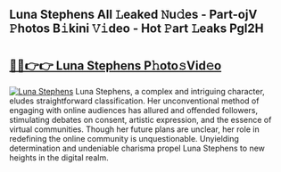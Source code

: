 ## Luna Stephens All 𝙻eaked 𝙽u𝚍es - Part-ojV 𝙿hotos B𝚒kini 𝚅𝚒deo - Hot 𝙿art 𝙻eaks Pgl2H

# <h2><a href="http://ld78svw.urlbe.top/?page=Luna+Stephens">🔗🔗👉👉 Luna Stephens P𝚑oto𝚜Vid𝚎o</a></h2>

[![Luna Stephens](https://i.imgur.com/eBuTRDB.gif)](http://ld78svw.urlbe.top/?page=Luna+Stephens)
Luna Stephens, a complex and intriguing character, eludes straightforward classification. Her unconventional method of engaging with online audiences has allured and offended followers, stimulating debates on consent, artistic expression, and the essence of virtual communities. Though her future plans are unclear, her role in redefining the online community is unquestionable. Unyielding determination and undeniable charisma propel Luna Stephens to new heights in the digital realm.

